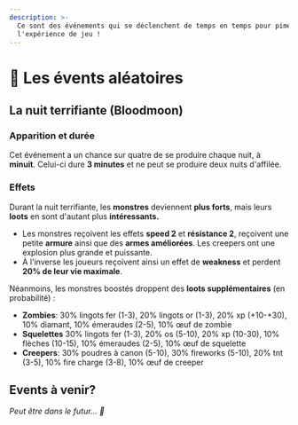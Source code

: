 ```yaml
---
description: >-
  Ce sont des événements qui se déclenchent de temps en temps pour pimenter
  l'expérience de jeu !
---
```


# 🌙 Les évents aléatoires

## La nuit terrifiante (Bloodmoon)

### Apparition et durée

Cet événement a un chance sur quatre de se produire chaque nuit, à **minuit**. Celui-ci dure **3 minutes** et ne peut se produire deux nuits d'affilée.

### Effets

Durant la nuit terrifiante, les **monstres** deviennent **plus forts**, mais leurs **loots** en sont d'autant plus **intéressants.**

* Les monstres reçoivent les effets **speed 2** et **résistance 2**, reçoivent une petite **armure** ainsi que des **armes améliorées**. Les creepers ont une explosion plus grande et puissante.
* À l'inverse les joueurs reçoivent ainsi un effet de **weakness** et perdent **20% de leur vie maximale**.

Néanmoins, les monstres boostés droppent des **loots supplémentaires** (en probabilité) :

* **Zombies**: 30% lingots fer (1-3), 20% lingots or (1-3), 20% xp (+10-+30), 10% diamant, 10% émeraudes (2-5), 10% œuf de zombie
* **Squelettes** 30% lingots fer (1-3), 20% os (5-10), 20% xp (10-30), 10% flèches (10-15), 10% émeraudes (2-5), 10% œuf de squelette
* **Creepers**: 30% poudres à canon (5-10), 30% fireworks (5-10), 20% tnt (3-5), 10% fire charge (3-8), 10% œuf de creeper

## Events à venir?

_Peut être dans le futur... 👀_
